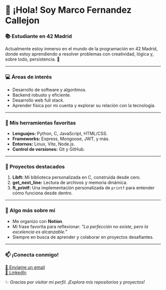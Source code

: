 # 👋 ¡Hola! Soy Marco Fernandez Callejon  

### 📚 Estudiante en 42 Madrid  
Actualmente estoy inmerso en el mundo de la programación en 42 Madrid, donde estoy aprendiendo a resolver problemas con creatividad, lógica y, sobre todo, persistencia. 🚀  

---

### 💻 Áreas de interés  
- Desarrollo de software y algoritmos.  
- Backend robusto y eficiente.  
- Desarrollo web full stack.  
- Aprender física por mi cuenta y explorar su relación con la tecnología.  

---

### 🔧 Mis herramientas favoritas  
- **Lenguajes:** Python, C, JavaScript, HTML/CSS.  
- **Frameworks:** Express, Mongoose, JWT, y más.  
- **Entornos:** Linux, Vite, Node.js.  
- **Control de versiones:** Git y GitHub.  

---

### 🌟 Proyectos destacados  
1. **Libft:** Mi biblioteca personalizada en C, construida desde cero.  
2. **get_next_line:** Lectura de archivos y memoria dinámica.  
3. **ft_printf:** Una implementación personalizada de `printf` para entender cómo funciona desde dentro. 

---

### 🤔 Algo más sobre mí  
- Me organizo con **Notion**.  
- Mi frase favorita para reflexionar: _"La perfección no existe, pero la excelencia es alcanzable."_  
- Siempre en busca de aprender y colaborar en proyectos desafiantes.  

---

### 📫 ¡Conecta conmigo!  
[📧 Envíame un email](mailto:marco.fernandezcallejon@hotmail.com)  
[🔗 LinkedIn](https://www.linkedin.com/in/marcofer3/)  

✨ _Gracias por visitar mi perfil. ¡Explora mis repositorios y proyectos!_  

